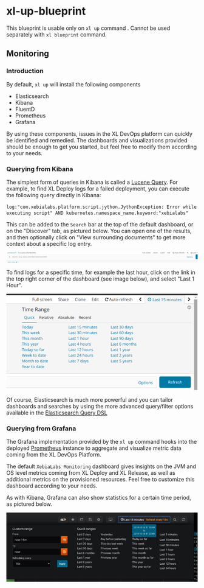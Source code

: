 # xl-up-blueprint

This blueprint is usable only on `xl up` command . Cannot be used separately with `xl blueprint` command.

## Monitoring

### Introduction

By default, `xl up` will install the following components

- Elasticsearch
- Kibana
- FluentD
- Prometheus
- Grafana

By using these components, issues in the XL DevOps platform can quickly be identified and remedied. The dashboards and visualizations provided should be enough to get you started, but feel free to modify them according to your needs.

### Querying from Kibana

The simplest form of queries in Kibana is called a [Lucene Query](https://www.elastic.co/guide/en/kibana/current/lucene-query.html). For example, to find XL Deploy logs for a failed deployment, you can execute the following query directly in Kibana:

```
log:"com.xebialabs.platform.script.jython.JythonException: Error while executing script" AND kubernetes.namespace_name.keyword:"xebialabs"
```

This can be added to the `Search` bar at the top of the default dashboard, or on the "Discover" tab, as pictured below. You can open one of the results, and then optionally click on "View surrounding documents" to get more context about a specific log entry.

![search bar](docs/img/search-bar-kibana.png)

To find logs for a specific time, for example the last hour, click on the link in the top right corner of the dashboard (see image below), and select "Last 1 Hour".

![time search](docs/img/time-search-kibana.png)

Of course, Elasticsearch is much more powerful and you can tailor dashboards and searches by using the more advanced query/filter options available in the [Elasticsearch Query DSL](elastic.co/guide/en/elasticsearch/reference/current/query-dsl.html)

### Querying from Grafana

The Grafana implementation provided by the `xl up` command hooks into the deployed [Prometheus](https://prometheus.io) instance to aggregate and visualize metric data coming from the XL DevOps Platform.

The default `XebiaLabs Monitoring` dashboard gives insights on the JVM and OS level metrics coming from XL Deploy and XL Release, as well as additional metrics on the provisioned resources. Feel free to customize this dashboard according to your needs.

As with Kibana, Grafana can also show statistics for a certain time period, as pictured below.

![grafana time search](docs/img/grafana-time-search.png)
